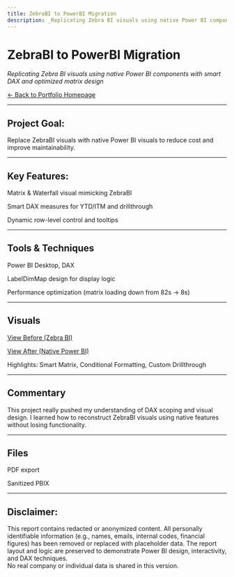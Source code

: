 ```yaml
---
title: ZebraBI to PowerBI Migration
description: _Replicating Zebra BI visuals using native Power BI components with smart DAX and optimized matrix design_
---
```

# ZebraBI to PowerBI Migration  
_Replicating Zebra BI visuals using native Power BI components with smart DAX and optimized matrix design_

[← Back to Portfolio Homepage](https://michaelglynn-project-repo.github.io/powerbi-portfolio/)

---

## Project Goal:
Replace ZebraBI visuals with native Power BI visuals to reduce cost and improve maintainability.

---

## Key Features:
Matrix & Waterfall visual mimicking ZebraBI

Smart DAX measures for YTD/ITM and drillthrough

Dynamic row-level control and tooltips

---

## Tools & Techniques
Power BI Desktop, DAX

LabelDimMap design for display logic

Performance optimization (matrix loading down from 82s → 8s)

---

## Visuals
[View Before (Zebra BI)](./visuals/Finance%20Reports%20for%20SM%20&%20AM%20(Before)%20REDACTED.pdf)

[View After (Native Power BI)](./visuals/Finance%20Reports%20for%20SM%20&%20AM%20(After)%20REDACTED.pdf)

Highlights: Smart Matrix, Conditional Formatting, Custom Drillthrough

---

## Commentary
This project really pushed my understanding of DAX scoping and visual design. I learned how to reconstruct ZebraBI visuals using native features without losing functionality.

---

## Files
PDF export

Sanitized PBIX

---

## **Disclaimer**:  
This report contains redacted or anonymized content. All personally identifiable information (e.g., names, emails, internal codes, financial figures) has been removed or replaced with placeholder data. The report layout and logic are preserved to demonstrate Power BI design, interactivity, and DAX techniques.  
No real company or individual data is shared in this version.
